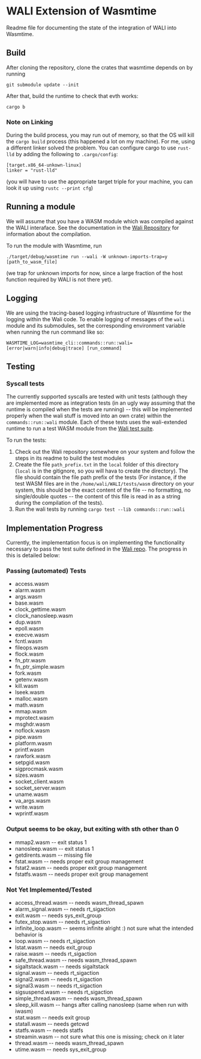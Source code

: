 # WALI Extension of Wasmtime

Readme file for documenting the state of the integration of WALI into Wasmtime.

## Build

After cloning the repository, clone the crates that wasmtime depends on by running

```
git submodule update --init
```

After that, build the runtime to check that evth works:

```
cargo b
```

### Note on Linking

During the build process, you may run out of memory, so that the OS will kill the `cargo build` process (this happened a lot on my machine). For me, using a different linker solved the problem. You can configure cargo to use `rust-lld` by adding the following to `.cargo/config`:

```
[target.x86_64-unkown-linux]
linker = "rust-lld"
```

(you will have to use the appropriate target triple for your machine, you can look it up using `rustc --print cfg`)

## Running a module

We will assume that you have a WASM module which was compiled against the WALI interaface. See the documentation in the [Wali Repository](https://github.com/arjunr2/WALI) for information about the compilation.

To run the module with Wasmtime, run

```
./target/debug/wasmtime run --wali -W unknown-imports-trap=y [path_to_wasm_file]
```

(we trap for unknown imports for now, since a large fraction of the host function required by WALI is not there yet).

## Logging

We are using the tracing-based logging infrastructure of Wasmtime for the logging within the Wali code. To enable logging of messages of the `wali` module and its submodules, set the corresponding environment variable when running the run command like so:

```
WASMTIME_LOG=wasmtime_cli::commands::run::wali=[error|warn|info|debug|trace] [run_command]
```

## Testing

### Syscall tests

The currently supported syscalls are tested with unit tests (although they are implemented more as integration tests (in an ugly way assuming that the runtime is compiled when the tests are running) -- this will be implemented properly when the wali stuff is moved into an own crate) within the `commands::run::wali` module. Each of these tests uses the wali-extended runtime to run a test WASM module from the [Wali test suite](https://github.com/arjunr2/WALI/tree/main/tests). 

To run the tests:

1. Check out the Wali repository somewhere on your system and follow the steps in its readme to build the test modules
2. Create the file `path_prefix.txt` in the `local` folder of this directory (`local` is in the gitignore, so you will hava to create the directory). The file should contain the file path prefix of the tests (For instance, if the test WASM files are in the `/home/wali/WALI/tests/wasm` directory on your system, this should be the exact content of the file -- no formatting, no single/double quotes -- the content of this file is read in as a string during the compilation of the tests).
3. Run the wali tests by running `cargo test --lib commands::run::wali`

## Implementation Progress

Currently, the implementation focus is on implementing the functionality necessary to pass the test suite defined in the [Wali repo](https://github.com/arjunr2/WALI/tree/main/tests). The progress in this is detailed below:

### Passing (automated) Tests
- access.wasm
- alarm.wasm
- args.wasm
- base.wasm
- clock_gettime.wasm
- clock_nanosleep.wasm
- dup.wasm
- epoll.wasm
- execve.wasm
- fcntl.wasm
- fileops.wasm
- flock.wasm
- fn_ptr.wasm
- fn_ptr_simple.wasm
- fork.wasm
- getenv.wasm 
- kill.wasm
- lseek.wasm
- malloc.wasm
- math.wasm
- mmap.wasm
- mprotect.wasm
- msghdr.wasm
- noflock.wasm
- pipe.wasm
- platform.wasm 
- printf.wasm
- rawfork.wasm
- setpgid.wasm
- sigprocmask.wasm
- sizes.wasm
- socket_client.wasm
- socket_server.wasm
- uname.wasm
- va_args.wasm
- write.wasm
- wprintf.wasm


### Output seems to be okay, but exiting with sth other than 0
- mmap2.wasm -- exit status 1
- nanosleep.wasm -- exit status 1
- getdirents.wasm -- missing file
- fstat.wasm -- needs proper exit group management
- fstat2.wasm -- needs proper exit group management
- fstatfs.wasm -- needs proper exit group management

### Not Yet Implemented/Tested
- access_thread.wasm -- needs wasm_thread_spawn
- alarm_signal.wasm -- needs rt_sigaction
- exit.wasm -- needs sys_exit_group
- futex_stop.wasm -- needs rt_sigaction
- infinite_loop.wasm -- seems infinite alright :) not sure what the intended behavior is
- loop.wasm -- needs rt_sigaction
- lstat.wasm -- needs exit_group
- raise.wasm -- needs rt_sigaction
- safe_thread.wasm -- needs wasm_thread_spawn
- sigaltstack.wasm -- needs sigaltstack
- signal.wasm -- needs rt_sigaction
- signal2.wasm -- needs rt_sigaction
- signal3.wasm -- needs rt_sigaction
- sigsuspend.wasm -- needs rt_sigaction
- simple_thread.wasm -- needs wasm_thread_spawn
- sleep_kill.wasm -- hangs after calling nanosleep (same when run with iwasm)
- stat.wasm -- needs exit group
- statall.wasm -- needs getcwd
- statfs.wasm -- needs statfs
- streamin.wasm -- not sure what this one is missing; check on it later
- thread.wasm -- needs wasm_thread_spawn
- utime.wasm -- needs sys_exit_group
